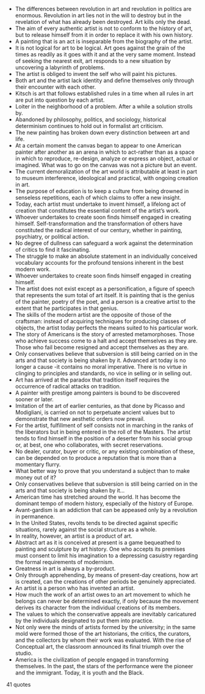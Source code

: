  - The differences between revolution in art and revolution in politics are enormous. Revolution in art lies not in the will to destroy but in the revelation of what has already been destroyed. Art kills only the dead.
 - The aim of every authentic artist is not to conform to the history of art, but to release himself from it in order to replace it with his own history.
 - A painting that is an act is inseparable from the biography of the artist.
 - It is not logical for art to be logical. Art goes against the grain of the times as readily as it goes with it and at the very same moment. Instead of seeking the nearest exit, art responds to a new situation by uncovering a labyrinth of problems.
 - The artist is obliged to invent the self who will paint his pictures.
 - Both art and the artist lack identity and define themselves only through their encounter with each other.
 - Kitsch is art that follows established rules in a time when all rules in art are put into question by each artist.
 - Loiter in the neighborhood of a problem. After a while a solution strolls by.
 - Abandoned by philosophy, politics, and sociology, historical determinism continues to hold out in formalist art criticism.
 - The new painting has broken down every distinction between art and life.
 - At a certain moment the canvas began to appear to one American painter after another as an arena in which to act-rather than as a space in which to reproduce, re-design, analyze or express an object, actual or imagined. What was to go on the canvas was not a picture but an event.
 - The current demoralization of the art world is attributable at least in part to museum interference, ideological and practical, with ongoing creation in art.
 - The purpose of education is to keep a culture from being drowned in senseless repetitions, each of which claims to offer a new insight.
 - Today, each artist must undertake to invent himself, a lifelong act of creation that constitutes the essential content of the artist’s work.
 - Whoever undertakes to create soon finds himself engaged in creating himself. Self-transformation and the transformation of others have constituted the radical interest of our century, whether in painting, psychiatry, or political action.
 - No degree of dullness can safeguard a work against the determination of critics to find it fascinating.
 - The struggle to make an absolute statement in an individually conceived vocabulary accounts for the profound tensions inherent in the best modern work.
 - Whoever undertakes to create soon finds himself engaged in creating himself.
 - The artist does not exist except as a personification, a figure of speech that represents the sum total of art itself. It is painting that is the genius of the painter, poetry of the poet, and a person is a creative artist to the extent that he participates in that genius.
 - The skills of the modern artist are the opposite of those of the craftsman: instead of acquiring techniques for producing classes of objects, the artist today perfects the means suited to his particular work.
 - The story of Americans is the story of arrested metamorphoses. Those who achieve success come to a halt and accept themselves as they are. Those who fail become resigned and accept themselves as they are.
 - Only conservatives believe that subversion is still being carried on in the arts and that society is being shaken by it. Advanced art today is no longer a cause -it contains no moral imperative. There is no virtue in clinging to principles and standards, no vice in selling or in selling out.
 - Art has arrived at the paradox that tradition itself requires the occurrence of radical attacks on tradition.
 - A painter with prestige among painters is bound to be discovered sooner or later.
 - Imitation of the art of earlier centuries, as that done by Picasso and Modigliani, is carried on not to perpetuate ancient values but to demonstrate that new aesthetic orders now prevail.
 - For the artist, fulfillment of self consists not in marching in the ranks of the liberators but in being entered in the roll of the Masters. The artist tends to find himself in the position of a deserter from his social group or, at best, one who collaborates, with secret reservations.
 - No dealer, curator, buyer or critic, or any existing combination of these, can be depended on to produce a reputation that is more than a momentary flurry.
 - What better way to prove that you understand a subject than to make money out of it?
 - Only conservatives believe that subversion is still being carried on in the arts and that society is being shaken by it...
 - American time has stretched around the world. It has become the dominant tempo of modern history, especially of the history of Europe.
 - Avant-gardism is an addiction that can be appeased only by a revolution in permanence.
 - In the United States, revolts tends to be directed against specific situations, rarely against the social structure as a whole.
 - In reality, however, an artist is a product of art.
 - Abstract art as it is conceived at present is a game bequeathed to painting and sculpture by art history. One who accepts its premises must consent to limit his imagination to a depressing casuistry regarding the formal requirements of modernism.
 - Greatness in art is always a by-product.
 - Only through apprehending, by means of present-day creations, how art is created, can the creations of other periods be genuinely appreciated.
 - An artist is a person who has invented an artist.
 - How much the work of an artist owes to an art movement to which he belongs can never be determined exactly, if only because the movement derives its character from the individual creations of its members.
 - The values to which the conservative appeals are inevitably caricatured by the individuals designated to put them into practice.
 - Not only were the minds of artists formed by the university; in the same mold were formed those of the art historians, the critics, the curators, and the collectors by whom their work was evaluated. With the rise of Conceptual art, the classroom announced its final triumph over the studio.
 - America is the civilization of people engaged in transforming themselves. In the past, the stars of the performance were the pioneer and the immigrant. Today, it is youth and the Black.

41 quotes